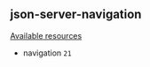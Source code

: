 ## json-server-navigation

[Available resources](https://my-json-server.typicode.com/philcon93/json-server-navigation)

- navigation `21`